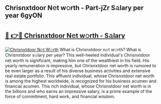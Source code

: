 ## Chrisnxtdoor N𝚎t w𝚘rth - Part-jZr S𝚊lary per year 6gyON

# <h2><a href="http://gc55ty.nevu.top/?p=Chrisnxtdoor">🔗 👉🔴 Chrisnxtdoor N𝚎t w𝚘rth - S𝚊lary</a></h2>

[![Chrisnxtdoor N𝚎t W𝚘rth](https://i.imgur.com/Oavwk0R.jpeg)](http://gc55ty.nevu.top/?p=Chrisnxtdoor)
What is Chrisnxtdoor n𝚎t w𝚘rth? What is Chrisnxtdoor s𝚊lary per year?
This well-heeled individual's Chrisnxtdoor net worth is significant, making him one of the wealthiest in his field. His yearly remuneration is impressive, but Chrisnxtdoor net worth is rumored to be even larger as a result of his diverse business activities and extensive real estate portfolio. This affluent individual, whose Chrisnxtdoor net worth is among the highest worldwide, is recognized for his business acumen and financial acumen. This rich individual, whose Chrisnxtdoor net worth is in the billions and who earns an impressive salary, is a prime example of the force of commitment, hard work, and financial wisdom.
